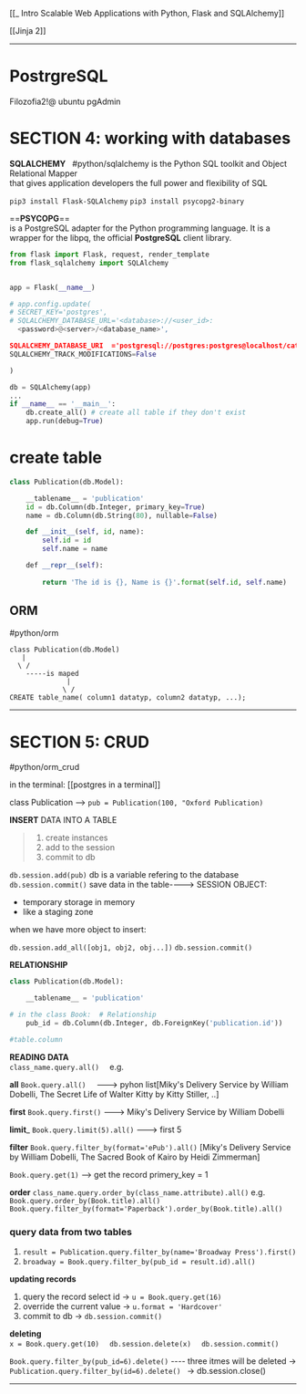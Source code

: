 [[_ Intro Scalable Web Applications with Python, Flask and SQLAlchemy]]

[[Jinja 2]]

---

# PostrgreSQL
Filozofia2!@
ubuntu pgAdmin



# SECTION 4: working with databases
**SQLALCHEMY**  
#python/sqlalchemy
is the Python SQL toolkit and Object Relational Mapper  
that gives application developers the full power and flexibility of SQL  

`pip3 install Flask-SQLAlchemy`
`pip3 install psycopg2-binary ` 

==**PSYCOPG**==  
is a PostgreSQL adapter for the Python programming language.
It is a wrapper for the libpq, the official **PostgreSQL** client library.  
```py
from flask import Flask, request, render_template
from flask_sqlalchemy import SQLAlchemy


app = Flask(__name__)  

# app.config.update(  
# SECRET_KEY='postgres', 
# SQLALCHEMY_DATABASE_URL='<database>://<user_id>: 
  <password>@<server>/<database_name>',  

SQLALCHEMY_DATABASE_URI  ='postgresql://postgres:postgres@localhost/catalog_db', 
SQLALCHEMY_TRACK_MODIFICATIONS=False  

)  

db = SQLAlchemy(app)
...
if __name__ == '__main__': 
	db.create_all() # create all table if they don't exist
	app.run(debug=True)  
```


# create table  
```py
class Publication(db.Model):  

	__tablename__ = 'publication'  
	id = db.Column(db.Integer, primary_key=True)   
	name = db.Column(db.String(80), nullable=False)  

    def __init__(self, id, name):   
		self.id = id  
		self.name = name  

    def __repr__(self):  
		
		return 'The id is {}, Name is {}'.format(self.id, self.name)  

```


## ORM 
#python/orm
```
class Publication(db.Model)  
   |
  \ /   
    -----is maped
              |
             \ /
CREATE table_name( column1 datatyp, column2 datatyp, ...);
```

---
# SECTION 5: CRUD
#python/orm_crud

in the terminal: [[postgres in a terminal]]

class Publication --> 
`pub = Publication(100, "Oxford Publication)  `


**INSERT** DATA INTO A TABLE  
>1. create instances  
>2. add to the session  
>3. commit to db
  
`db.session.add(pub)`
db is a variable refering to the database
`db.session.commit()`
save data in the table----> 
SESSION OBJECT: 
- temporary storage in memory
- like a staging zone  

when we have more object to insert:  

`db.session.add_all([obj1, obj2, obj...])`
`db.session.commit()  `
  
**RELATIONSHIP**  

```py
class Publication(db.Model):

	__tablename__ = 'publication'  

# in the class Book:  # Relationship
	pub_id = db.Column(db.Integer, db.ForeignKey('publication.id')) 

#table.column  
```


**READING DATA**  
`class_name.query.all()  `
e.g.  

__all__
`Book.query.all()  `
--->
pyhon list[Miky's Delivery Service by William Dobelli, The Secret Life of Walter Kitty by Kitty Stiller, ..]

__first__
`Book.query.first()`
---> Miky's Delivery Service by William Dobelli 

__limit___
`Book.query.limit(5).all()`
---> first 5  

__filter__
`Book.query.filter_by(format='ePub').all()`
[Miky's Delivery Service by William Dobelli, The Sacred Book of Kairo by Heidi Zimmerman]

`Book.query.get(1)`
--> get the record primery_key = 1  

__order__ `class_name.query.order_by(class_name.attribute).all()`
e.g.  
`Book.query.order_by(Book.title).all()  `
`Book.query.filter_by(format='Paperback').order_by(Book.title).all()  `
 

### query data from two tables
1. `result = Publication.query.filter_by(name='Broadway Press').first()  `
2. `broadway = Book.query.filter_by(pub_id = result.id).all() `

**updating records**  
1.  query the record select id -> `u = Book.query.get(16) `
2.  override the current value -> `u.format = 'Hardcover'  `
3.  commit to db -> `db.session.commit()  `


**deleting**  
`x = Book.query.get(10)  `
`db.session.delete(x)  `
`db.session.commit()  `

`Book.query.filter_by(pub_id=6).delete()`
---- three itmes will be deleted -> `Publication.query.filter_by(id=6).delete() `
-> db.session.close()  
  

---







